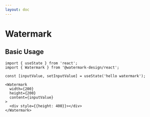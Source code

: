 ```yaml
---
layout: doc
---
```


<el-backtop></el-backtop>

# Watermark

<script setup lang="ts">
</script>

## Basic Usage

```tsx
import { useState } from 'react';
import { Watermark } from '@watermark-design/react';

const [inputValue, setInputValue] = useState('hello watermark');

<Watermark
  width={200}
  height={200}
  content={inputValue}
>
  <div style={{height: 400}}></div>
</Watermark>
```

[//]: # ()
[//]: # (## API)

[//]: # ()
[//]: # (### Attributes)

[//]: # ()
[//]: # (| Name | Description | Type | Default |)

[//]: # (| --- | --- | --- | --- |)

[//]: # (| defaultValue | the initial input content | `string` | - |)

[//]: # (| value | the input content value | `string` | - |)

[//]: # (| api | query source | `string` | clearbit |)

[//]: # (| queryDelay | query delay | `number` | 500 |)

[//]: # (| placeholder | input placeholder content | `string` | 请输入企业名称或统一社会信用代码 |)

[//]: # (| clearable | show clear button | `boolean` | true |)

[//]: # (| backFill | If backFill selected item the input when using keyboard | `boolean` | true |)

[//]: # (| popupAppendToBody | whether to append Dialog itself to body | `boolean` | true |)

[//]: # (| autoFocus | auto focus | `boolean` | true |)

[//]: # (| showSubmitButton | show submit button | `boolean` | true |)

[//]: # (| submitButtonLabel | submit button label | `string` | Submit |)

[//]: # (| offsetTop | pixels to offset from input bottom | `number` | 5 |)

[//]: # (| autoFlip | auto flip | `boolean` | false |)

[//]: # (| historyEnabled | open save history record | `boolean` | true |)

[//]: # (| historyType | save history record mode | `string` | localStorage |)

[//]: # (| historyStorageKey | save history record key | `string` | company-history |)

[//]: # (| historyClearable | show history clear button | `boolean` | true |)

[//]: # ()
[//]: # (### Events)

[//]: # ()
[//]: # (| Name | Description | Type |)

[//]: # (| --- | --- | --- |)

[//]: # (| onChange | triggers when the input value change | `Function` |)

[//]: # (| onInput | triggers when the input value input | `Function` |)

[//]: # (| onFetch | triggers when query data | `Function` |)

[//]: # (| onAbortFetch | triggers when abort query data | `Function` |)

[//]: # (| onSelect | triggers when a suggestion is clicked | `Function` |)

[//]: # (| onClear | triggers when the input is cleared by clicking the clear button | `Function` |)

[//]: # (| onFocus | triggers when the input focuses | `Function` |)

[//]: # (| onBlur | triggers when the input blurs | `Function` |)

[//]: # (| onSubmit | triggers when the button submit | `Function` |)

[//]: # (| onDropdownVisibleChange | triggers when the dropdown appears/disappears | `Function` |)
